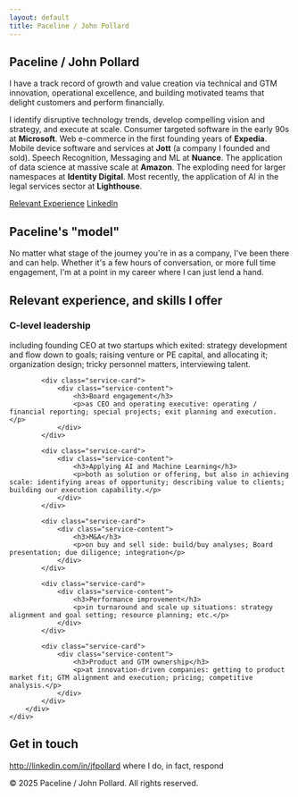 ```yaml
---
layout: default
title: Paceline / John Pollard
---
```


<section id="home" class="hero">
    <div class="hero-container">
        <div class="hero-content">
            <h1 class="hero-title"><span class="highlight">Paceline</span> / John Pollard</h1>
            <p class="hero-subtitle">I have a track record of growth and value creation via technical and GTM innovation, operational excellence, and building motivated teams that delight customers and perform financially.</p>
            <p class="hero-description">I identify disruptive technology trends, develop compelling vision and strategy, and execute at scale. Consumer targeted software in the early 90s at <strong>Microsoft</strong>. Web e-commerce in the first founding years of <strong>Expedia</strong>. Mobile device software and services at <strong>Jott</strong> (a company I founded and sold). Speech Recognition, Messaging and ML at <strong>Nuance</strong>. The application of data science at massive scale at <strong>Amazon</strong>. The exploding need for larger namespaces at <strong>Identity Digital</strong>. Most recently, the application of AI in the legal services sector at <strong>Lighthouse</strong>.</p>
            <div class="hero-buttons">
                <a href="#services" class="btn btn-primary">Relevant Experience</a>
                <a href="http://linkedin.com/in/jfpollard" target="_blank" class="btn btn-secondary">LinkedIn</a>
            </div>
        </div>
    </div>
</section>

<!-- About Section -->
<section id="about" class="about">
    <div class="container">
        <div class="section-header">
            <h2>Paceline's "model"</h2>
        </div>
        <div class="about-content">
            <div class="about-text">
                <p>No matter what stage of the journey you're in as a company, I've been there and can help. Whether it's a few hours of conversation, or more full time engagement, I'm at a point in my career where I can just lend a hand.</p>
            </div>
        </div>
    </div>
</section>

<!-- Services Section -->
<section id="services" class="services">
    <div class="container">
        <div class="section-header">
            <h2>Relevant experience, and skills I offer</h2>
        </div>
        <div class="services-grid">
            <div class="service-card">
                <div class="service-content">
                    <h3>C-level leadership</h3>
                    <p>including founding CEO at two startups which exited: strategy development and flow down to goals; raising venture or PE capital, and allocating it; organization design; tricky personnel matters, interviewing talent.</p>
                </div>
            </div>

            <div class="service-card">
                <div class="service-content">
                    <h3>Board engagement</h3>
                    <p>as CEO and operating executive: operating / financial reporting; special projects; exit planning and execution.</p>
                </div>
            </div>

            <div class="service-card">
                <div class="service-content">
                    <h3>Applying AI and Machine Learning</h3>
                    <p>both as solution or offering, but also in achieving scale: identifying areas of opportunity; describing value to clients; building our execution capability.</p>
                </div>
            </div>

            <div class="service-card">
                <div class="service-content">
                    <h3>M&A</h3>
                    <p>on buy and sell side: build/buy analyses; Board presentation; due diligence; integration</p>
                </div>
            </div>

            <div class="service-card">
                <div class="service-content">
                    <h3>Performance improvement</h3>
                    <p>in turnaround and scale up situations: strategy alignment and goal setting; resource planning; etc.</p>
                </div>
            </div>

            <div class="service-card">
                <div class="service-content">
                    <h3>Product and GTM ownership</h3>
                    <p>at innovation-driven companies: getting to product market fit; GTM alignment and execution; pricing; competitive analysis.</p>
                </div>
            </div>
        </div>
    </div>
</section>

<!-- Contact Section -->
<section id="contact" class="contact">
    <div class="container">
        <div class="section-header">
            <h2>Get in touch</h2>
        </div>
        <div class="contact-content">
            <div class="contact-info">
                <div class="contact-item">
                    <i class="fab fa-linkedin"></i>
                    <div>
                        <p><a href="http://linkedin.com/in/jfpollard" target="_blank">http://linkedin.com/in/jfpollard</a> where I do, in fact, respond</p>
                    </div>
                </div>
            </div>
        </div>
    </div>
</section>

<!-- Footer -->
<footer class="footer">
    <div class="container">
        <div class="footer-content">
            <p>&copy; 2025 Paceline / John Pollard. All rights reserved.</p>
            <div class="social-links">
                <a href="http://linkedin.com/in/jfpollard" target="_blank" class="social-link"><i class="fab fa-linkedin"></i></a>
            </div>
        </div>
    </div>
</footer>

<script>
    // Smooth scrolling for navigation links
    document.querySelectorAll('a[href^="#"]').forEach(anchor => {
        anchor.addEventListener('click', function (e) {
            e.preventDefault();
            const target = document.querySelector(this.getAttribute('href'));
            if (target) {
                target.scrollIntoView({
                    behavior: 'smooth',
                    block: 'start'
                });
            }
        });
    });
</script>
